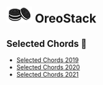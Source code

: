 # <img alt="oreostacklogo" src="img/oreostacklogo.png" width="60" /> OreoStack

## Selected Chords :musical_note:

- [Selected Chords 2019](SelectedChords/SelectedChords2019/SelectedChords)
- [Selected Chords 2020](SelectedChords/SelectedChords2020/SelectedChords)
- [Selected Chords 2021](SelectedChords/SelectedChords2021/SelectedChords)